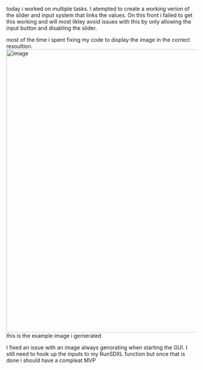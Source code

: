 today i worked on multiple tasks. I atempted to create a working verion of the slider and input system that links the values. On this front i failed to get this working and will most likley avoid issues with this by only allowing the input button and disabling the slider.

most of the time i spent fixing my code to display the image in the correct resoultion.
<img width="748" alt="image" src="https://github.com/FantasticMrCat42/2023-2024/assets/129550102/a35ccfb7-139c-431e-8901-8434f58e28f8">
this is the example image i gernerated

I fixed an issue with an image always genorating when starting the GUI. I still need to hook up the inputs to my RunSDXL function but once that is done i should have a compleat MVP
